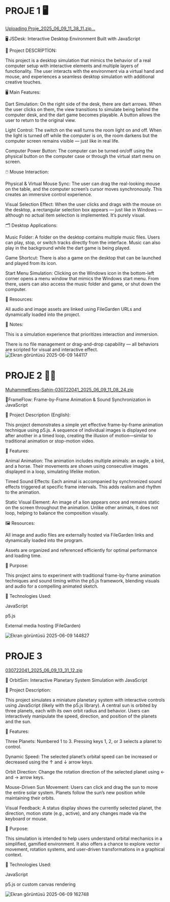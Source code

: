 # PROJE 1 🖥️

[Uploading Proje_2025_06_09_11_38_11.zip…]()


🖥️ JSDesk: Interactive Desktop Environment Built with JavaScript

📄 Project DESCRİPTİON: 

This project is a desktop simulation that mimics the behavior of a real computer setup with interactive elements and multiple layers of functionality. The user interacts with the environment via a virtual hand and mouse, and experiences a seamless desktop simulation with additional creative touches.

🖥️ Main Features:

Dart Simulation:
On the right side of the desk, there are dart arrows. When the user clicks on them, the view transitions to simulate being behind the computer desk, and the dart game becomes playable. A button allows the user to return to the original view.

Light Control:
The switch on the wall turns the room light on and off. When the light is turned off while the computer is on, the room darkens but the computer screen remains visible — just like in real life.

Computer Power Button:
The computer can be turned on/off using the physical button on the computer case or through the virtual start menu on screen.

🖱️ Mouse Interaction:

Physical & Virtual Mouse Sync:
The user can drag the real-looking mouse on the table, and the computer screen’s cursor moves synchronously. This creates an immersive control experience.

Visual Selection Effect:
When the user clicks and drags with the mouse on the desktop, a rectangular selection box appears — just like in Windows — although no actual item selection is implemented. It’s purely visual.

🗂️ Desktop Applications:

Music Folder:
A folder on the desktop contains multiple music files. Users can play, stop, or switch tracks directly from the interface. Music can also play in the background while the dart game is being played.

Game Shortcut:
There is also a game on the desktop that can be launched and played from its icon.

Start Menu Simulation:
Clicking on the Windows icon in the bottom-left corner opens a menu window that mimics the Windows start menu. From there, users can also access the music folder and game, or shut down the computer.

📁 Resources:

All audio and image assets are linked using FileGarden URLs and dynamically loaded into the project.

🧠 Notes:

This is a simulation experience that prioritizes interaction and immersion.

There is no file management or drag-and-drop capability — all behaviors are scripted for visual and interactive effect.
![Ekran görüntüsü 2025-06-09 144117](https://github.com/user-attachments/assets/5607e72c-95ef-4d1b-bae2-a74477aa04ec)







# PROJE 2 🦅🦁

[MuhammetEnes-Sahin-030722041_2025_06_09_11_08_24.zip](https://github.com/user-attachments/files/20654266/MuhammetEnes-Sahin-030722041_2025_06_09_11_08_24.zip)


📌FrameFlow: Frame-by-Frame Animation & Sound Synchronization in JavaScript

📄 Project Description (English):

This project demonstrates a simple yet effective frame-by-frame animation technique using p5.js. A sequence of individual images is displayed one after another in a timed loop, creating the illusion of motion—similar to traditional animation or stop-motion video.

🧩 Features:

Animal Animation:
The animation includes multiple animals: an eagle, a bird, and a horse. Their movements are shown using consecutive images displayed in a loop, simulating lifelike motion.

Timed Sound Effects:
Each animal is accompanied by synchronized sound effects triggered at specific frame intervals. This adds realism and rhythm to the animation.

Static Visual Element:
An image of a lion appears once and remains static on the screen throughout the animation. Unlike other animals, it does not loop, helping to balance the composition visually.

🖼️ Resources:

All image and audio files are externally hosted via FileGarden links and dynamically loaded into the program.

Assets are organized and referenced efficiently for optimal performance and loading time.

🎯 Purpose:

This project aims to experiment with traditional frame-by-frame animation techniques and sound timing within the p5.js framework, blending visuals and audio for a compelling animated sketch.

📁 Technologies Used:

JavaScript

p5.js

External media hosting (FileGarden)

![Ekran görüntüsü 2025-06-09 144827](https://github.com/user-attachments/assets/4766b8b4-87ee-4d88-8e85-81d587f3fe9f)


# PROJE 3

[030722041_2025_06_09_13_31_12.zip](https://github.com/user-attachments/files/20655549/030722041_2025_06_09_13_31_12.zip)


📌 OrbitSim: Interactive Planetary System Simulation with JavaScript

📄 Project Description:

This project simulates a miniature planetary system with interactive controls using JavaScript (likely with the p5.js library). A central sun is orbited by three planets, each with its own orbit radius and behavior. Users can interactively manipulate the speed, direction, and position of the planets and the sun.

🧩 Features:

Three Planets:
Numbered 1 to 3. Pressing keys 1, 2, or 3 selects a planet to control.

Dynamic Speed:
The selected planet’s orbital speed can be increased or decreased using the ↑ and ↓ arrow keys.

Orbit Direction:
Change the rotation direction of the selected planet using ← and → arrow keys.

Mouse-Driven Sun Movement:
Users can click and drag the sun to move the entire solar system. Planets follow the sun’s new position while maintaining their orbits.

Visual Feedback:
A status display shows the currently selected planet, the direction, motion state (e.g., active), and any changes made via the keyboard or mouse.

🎯 Purpose:

This simulation is intended to help users understand orbital mechanics in a simplified, gamified environment. It also offers a chance to explore vector movement, rotation systems, and user-driven transformations in a graphical context.

📁 Technologies Used:

JavaScript

p5.js or custom canvas rendering


![Ekran görüntüsü 2025-06-09 162748](https://github.com/user-attachments/assets/e56458ff-69fd-4288-8d92-2500c26eadc8)
